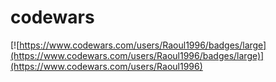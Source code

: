 # codewars
[![https://www.codewars.com/users/Raoul1996/badges/large](https://www.codewars.com/users/Raoul1996/badges/large)](https://www.codewars.com/users/Raoul1996)
